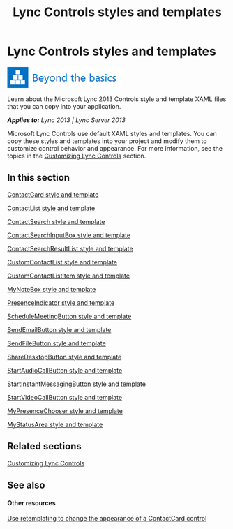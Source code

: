 ﻿---
title: Lync Controls styles and templates
TOCTitle: Lync Controls styles and templates
ms:assetid: 4e8665e9-316d-4552-9d6a-b30b994cf127
ms:mtpsurl: https://msdn.microsoft.com/en-us/library/JJ937314(v=office.15)
ms:contentKeyID: 50877155
ms.date: 07/24/2014
mtps_version: v=office.15
---

# Lync Controls styles and templates

![Beyond the basics topic](images/JJ945548.mod_icon_beyondbasics_long(Office.15).png "Beyond the basics topic")

Learn about the Microsoft Lync 2013 Controls style and template XAML files that you can copy into your application.


_**Applies to:** Lync 2013 | Lync Server 2013_

Microsoft Lync Controls use default XAML styles and templates. You can copy these styles and templates into your project and modify them to customize control behavior and appearance. For more information, see the topics in the [Customizing Lync Controls](customizing-lync-controls.md) section.

## In this section

[ContactCard style and template](contactcard-style-and-template.md)

[ContactList style and template](contactlist-style-and-template.md)

[ContactSearch style and template](contactsearch-style-and-template.md)

[ContactSearchInputBox style and template](contactsearchinputbox-style-and-template.md)

[ContactSearchResultList style and template](contactsearchresultlist-style-and-template.md)

[CustomContactList style and template](customcontactlist-style-and-template.md)

[CustomContactListItem style and template](customcontactlistitem-style-and-template.md)

[MyNoteBox style and template](mynotebox-style-and-template.md)

[PresenceIndicator style and template](presenceindicator-style-and-template.md)

[ScheduleMeetingButton style and template](schedulemeetingbutton-style-and-template.md)

[SendEmailButton style and template](sendemailbutton-style-and-template.md)

[SendFileButton style and template](sendfilebutton-style-and-template.md)

[ShareDesktopButton style and template](sharedesktopbutton-style-and-template.md)

[StartAudioCallButton style and template](startaudiocallbutton-style-and-template.md)

[StartInstantMessagingButton style and template](startinstantmessagingbutton-style-and-template.md)

[StartVideoCallButton style and template](startvideocallbutton-style-and-template.md)

[MyPresenceChooser style and template](mypresencechooser-style-and-template.md)

[MyStatusArea style and template](mystatusarea-style-and-template.md)

## Related sections

[Customizing Lync Controls](customizing-lync-controls.md)

## See also

#### Other resources

[Use retemplating to change the appearance of a ContactCard control](http://channel9.msdn.com/posts/use-re-templating-to-change-the-appearance-of-a-contactcard-control)

